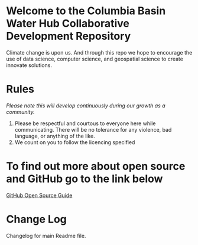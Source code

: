 # Welcome to the Columbia Basin Water Hub Collaborative Development Repository

Climate change is upon us. And through this repo we hope to encourage the use of data science, computer science, and geospatial science to create innovate solutions.
 
 # Rules
 
 _Please note this will develop continuously during our growth as a community._
 
 1. Please be respectful and courtous to everyone here while communicating. There will be no tolerance for any violence, bad language, or anything of the like. 
 2. We count on you to follow the licencing specified

# To find out more about open source and GitHub go to the link below
[GitHub Open Source Guide](https://opensource.guide/)

# Change Log

Changelog for main Readme file. 
